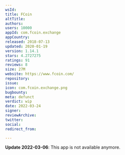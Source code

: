 ```yaml
---
wsId: 
title: FCoin
altTitle: 
authors: 
users: 10000
appId: com.fcoin.exchange
appCountry: 
released: 2018-07-13
updated: 2020-01-19
version: 1.14.1
stars: 4.2727275
ratings: 91
reviews: 8
size: 27M
website: https://www.fcoin.com/
repository: 
issue: 
icon: com.fcoin.exchange.png
bugbounty: 
meta: defunct
verdict: wip
date: 2022-03-24
signer: 
reviewArchive: 
twitter: 
social: 
redirect_from: 

---
```


**Update 2022-03-06**: This app is not available anymore.

